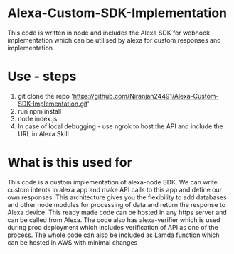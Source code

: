 # Alexa-Custom-SDK-Implementation
This code is written in node and includes the Alexa SDK for webhook implementation which can be utilised by alexa for custom responses and implementation

# Use - steps
  1.  git clone the repo 'https://github.com/Niranjan24491/Alexa-Custom-SDK-Implementation.git'
  2.  run npm install
  3.  node index.js
  4.  In case of local debugging - use ngrok to host the API and include the URL in Alexa Skill

# What is this used for
This code is a custom implementation of alexa-node SDK. We can write custom intents in alexa app and make API calls to this app and define our own responses. This architecture gives you the flexibility to add databases and other node modules for processing of data and return the response to Alexa device. This ready made code can be hosted in any https server and can be called from Alexa. The code also has alexa-verifier which is used during prod deployment which includes verification of API as one of the process. The whole code can also be included as Lamda function which can be hosted in AWS with minimal changes

